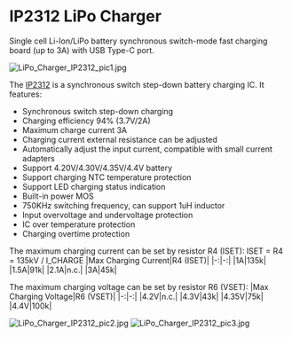 # IP2312 LiPo Charger
Single cell Li-Ion/LiPo battery synchronous switch-mode fast charging board (up to 3A) with USB Type-C port.

![LiPo_Charger_IP2312_pic1.jpg](https://raw.githubusercontent.com/wagiminator/Power-Boards/master/LiPo_Charger_IP2312/LiPo_Charger_IP2312_pic1.jpg)

The [IP2312](https://datasheet.lcsc.com/lcsc/2101081834_INJOINIC-IP2312-4V35_C605433.pdf) is a synchronous switch step-down battery charging IC. It features:
- Synchronous switch step-down charging
- Charging efficiency 94% (3.7V/2A)
- Maximum charge current 3A
- Charging current external resistance can be adjusted
- Automatically adjust the input current, compatible with small current adapters
- Support 4.20V/4.30V/4.35V/4.4V battery
- Support charging NTC temperature protection
- Support LED charging status indication
- Built-in power MOS
- 750KHz switching frequency, can support 1uH inductor
- Input overvoltage and undervoltage protection
- IC over temperature protection
- Charging overtime protection

The maximum charging current can be set by resistor R4 (ISET):
ISET = R4 = 135kV / I_CHARGE
|Max Charging Current|R4 (ISET)|
|-:|-:|
|1A|135k|
|1.5A|91k|
|2.1A|n.c.|
|3A|45k|

The maximum charging voltage can be set by resistor R6 (VSET):
|Max Charging Voltage|R6 (VSET)|
|-:|-:|
|4.2V|n.c.|
|4.3V|43k|
|4.35V|75k|
|4.4V|100k|

![LiPo_Charger_IP2312_pic2.jpg](https://raw.githubusercontent.com/wagiminator/Power-Boards/master/LiPo_Charger_IP2312/LiPo_Charger_IP2312_pic2.jpg)
![LiPo_Charger_IP2312_pic3.jpg](https://raw.githubusercontent.com/wagiminator/Power-Boards/master/LiPo_Charger_IP2312/LiPo_Charger_IP2312_pic3.jpg)
